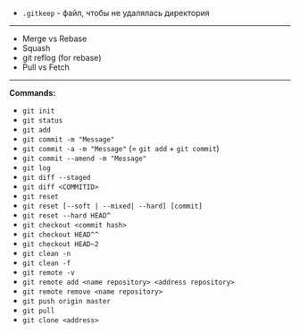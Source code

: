 - ```.gitkeep``` - файл, чтобы не удалялась директория
--------------------------------
- Merge vs Rebase
- Squash
- git reflog (for rebase)
- Pull vs Fetch
--------------------------------
**Commands:**
- `git init`
- `git status`
- `git add`
- `git commit -m "Message"`
- `git commit -a -m "Message"` (= `git add` + `git commit`)
- `git commit --amend -m "Message"`
- `git log`
- `git diff --staged`
- `git diff <COMMITID>`
- `git reset`
- `git reset [--soft | --mixed| --hard] [commit]`
- `git reset --hard HEAD^`
- `git checkout <commit hash>`
- `git checkout HEAD^^`
- `git checkout HEAD~2`
- `git clean -n`
- `git clean -f`
- `git remote -v`
- `git remote add <name repository> <address repository>`
- `git remote remove <name repository>`
- `git push origin master`
- `git pull`
- `git clone <address>`
